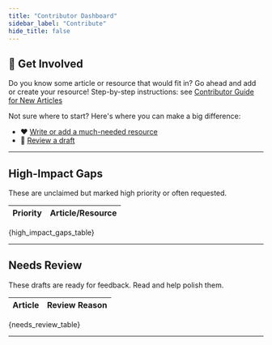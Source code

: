 ```yaml
---
title: "Contributor Dashboard"
sidebar_label: "Contribute"
hide_title: false
---
```


## 🚀 Get Involved

Do you know some article or resource that would fit in? Go ahead and add or create your resource! Step-by-step instructions: see [Contributor Guide for New Articles](/docs/contribute/contributing-new-resource)

Not sure where to start? Here's where you can make a big difference:

- ❤️ [Write or add a much-needed resource](#high-impact-gaps)
- 📝 [Review a draft](#needs-review)

---

## High-Impact Gaps

These are unclaimed but marked high priority or often requested.

| Priority | Article/Resource |
|----------|-----------------|
{high_impact_gaps_table}

---

## Needs Review

These drafts are ready for feedback. Read and help polish them.

| Article | Review Reason |
|---------|---------------|
{needs_review_table}

---





